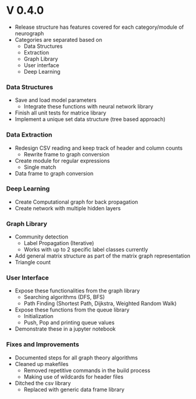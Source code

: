 # V 0.4.0

* Release structure has features covered for each category/module of neurograph
* Categories are separated based on
	* Data Structures
	* Extraction
	* Graph Library
	* User interface
	* Deep Learning

### Data Structures
* Save and load model parameters
	* Integrate these functions with neural network library
* Finish all unit tests for matrice library 
* Implement a unique set data structure (tree based approach)

### Data Extraction
* Redesign CSV reading and keep track of header and column counts
	* Rewrite frame to graph conversion
* Create module for regular expressions
	* Single match
* Data frame to graph conversion

### Deep Learning
* Create Computational graph for back propagation
* Create network with multiple hidden layers

### Graph Library
* Community detection
	* Label Propagation (Iterative)
	* Works with up to 2 specific label classes currently
* Add general matrix structure as part of the matrix graph representation
* Triangle count

### User Interface
* Expose these functionalities from the graph library
	* Searching algorithms (DFS, BFS)
	* Path Finding (Shortest Path, Dijkstra, Weighted Random Walk)
* Expose these functions from the queue library
	* Initialization
	* Push, Pop and printing queue values
* Demonstrate these in a jupyter notebook

### Fixes and Improvements
* Documented steps for all graph theory algorithms 
* Cleaned up makefiles 
	* Removed repetitive commands in the build process
	* Making use of wildcards for header files
* Ditched the csv library 
	* Replaced with generic data frame library